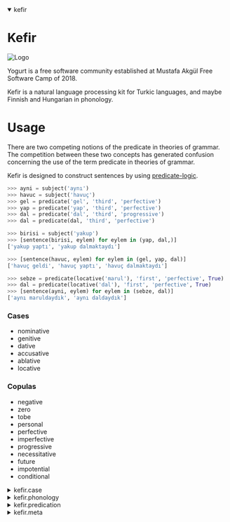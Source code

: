 <details open>
<summary open>kefir</summary>

# Kefir

![Logo](https://avatars1.githubusercontent.com/u/42190640?s=200&v=4)

Yogurt is a free software community established at Mustafa Akgül Free Software Camp of 2018.

Kefir is a natural language processing kit for Turkic languages, and maybe Finnish and Hungarian in phonology.

# Usage

There are two competing notions of the predicate in theories of grammar.
The competition between these two concepts has generated confusion concerning
the use of the term predicate in theories of grammar.

Kefir is designed to construct sentences by using
[predicate-logic](https://www.wikiwand.com/en/Predicate_(grammar)).

```python
>>> ayni = subject('aynı')
>>> havuc = subject('havuç')
>>> gel = predicate('gel', 'third', 'perfective')
>>> yap = predicate('yap', 'third', 'perfective')
>>> dal = predicate('dal', 'third', 'progressive')
>>> dal = predicate(dal, 'third', 'perfective')

>>> birisi = subject('yakup')
>>> [sentence(birisi, eylem) for eylem in (yap, dal,)]
['yakup yaptı', 'yakup dalmaktaydı']

>>> [sentence(havuc, eylem) for eylem in (gel, yap, dal)]
['havuç geldi', 'havuç yaptı', 'havuç dalmaktaydı']

>>> sebze = predicate(locative('marul'), 'first', 'perfective', True)
>>> dal = predicate(locative('dal'), 'first', 'perfective', True)
>>> [sentence(ayni, eylem) for eylem in (sebze, dal)]
['aynı maruldaydık', 'aynı daldaydık']

```

### Cases

- nominative
- genitive
- dative
- accusative
- ablative
- locative

### Copulas

 - negative
 - zero
 - tobe
 - personal
 - perfective
 - imperfective
 - progressive
 - necessitative
 - future
 - impotential
 - conditional

</details>
<details>
<summary>kefir.case</summary>

# Grammatical Cases

Implemented 6 grammatical cases:

- Nominative
- Genitive
- Dative
- Accusative
- Ablative
- Locative

Turkish has 9 more:

- Essive
- Instrumental
- Inclusive
- Abessive
- Likeness
- Coverage
- Qualitative
- Conditional
- Possesive

📖 Read more on: [Turkish Cases](https://en.wikibooks.org/wiki/Turkish/Cases).

TODO: Enum'lardaki rakamlar yerine auto() kullanılmalı.

## Nominative Case ('Yalın' in Turkish)

The simplest grammatical case, there's no suffix to affix in that case.

Nominative comes from Latin cāsus nominātīvus means case for naming.

## Ablative Case ('Ayrılma' in Turkish)

A grammatical case for nouns, pronouns and adjectives in
the grammar of various languages; it is sometimes used to
express motion away from something, among other uses.

✎︎ Examples:
```
adalar[dan] geldim
merkez[den] geçtim
teyit[ten] geçtim
açlık[tan] öldüm
```

## Accusative ('İlgi' in Turkish)

The accusative case (abbreviated acc) of a noun is the
grammatical case used to mark the direct object of a
transitive verb. The same case is used in many
languages for the objects of (some or all) prepositions.

✎︎ Examples:
```
aday[ı] yedim
evim[i] yaptım
üzüm[ü] pişirdim
```

## Genitive Case ('Genitifler' in Turkish)

In grammar, the genitive is the grammatical case
that marks a word, usually a noun, as modifying
another word, also usually a noun.

✎︎ Examples:
```
hanımelinin çiçeği (flower of a plant called hanımeli)
kadının ayakkabısı (shoes of the woman)
باب بيت bābu baytin (the door of a house)
mari[i] nie ma w domu (maria is not at home)
```

## Dative Case ('Yönelme' in Turkish)

In some languages, the dative is used to mark the
indirect object of a sentence.

✎︎ Examples:
```
marya yakup'a bir drink verdi (maria gave jacob a drink)
maria jacobī potum dedit (maria gave jacob a drink)
```

## Locative Case ('Bulunma' in Turkish)

Locative is a grammatical case which indicates a location.
It corresponds vaguely to the English prepositions "in",
"on", "at", and "by".

✎︎ Examples:
```
bahçe[de] hanımeli var.
yorum[da] iyi beatler var.
kalem[de] güzel uç var.
```

</details>
<details>
<summary>kefir.phonology</summary>

# Turkish Phonology

In Hungarian, Finnish, and Turkic languages
vowel sounds are organized in a concept called
vowel harmony. Vowels may be classified as Back
or Front vowels, based on the placement of the
sound in the mouth.

```
 Front Vowels
+----------------+
 Unrounded  ⟨e⟩ ⟨i⟩
 Rounded    ⟨ü⟩ ⟨ö⟩

 Back Vowels
+----------------+
 Unrounded  ⟨a⟩ ⟨ı⟩
 Rounded    ⟨u⟩ ⟨o⟩
```

TODO: Document consonant harmony.

#### \#swap_front_and_back

Swaps front sounds to back, and vice versa.

```python
>>> swap_front_and_back('acak')
'ecek'

>>> swap_front_and_back('ocok')
'öcök'

>>> swap_front_and_back('öcök')
'ocok'

>>> swap_front_and_back('acak')
'ecek'

```

## Voicing or Sonorization ('Yumuşama' in Turkish)

To make pronouncation easier, nouns ending
with these sounds:

```
⟨p⟩ ⟨ç⟩ ⟨t⟩ ⟨k⟩
```

May be softened by replacing them in order:

```
⟨b⟩ ⟨c⟩ ⟨d⟩ ⟨ğ⟩
```

✎︎ Examples:
```
ço⟨p⟩un → ço⟨b⟩un
ağa⟨ç⟩ın → ağa⟨c⟩n
kağı⟨t⟩ın → kağı⟨d⟩ın
ren⟨k⟩in → ren⟨g⟩in
```

✎︎ Examples in other languages:
```
li⟨f⟩e → li⟨v⟩e
stri⟨f⟩e → stri⟨v⟩e
proo⟨f⟩ → pro⟨v⟩e
```

## Devoicing or Desonorization ('Sertleşme' in Turkish)

To make pronouncation easier, nouns ending with
these sounds:
```
⟨p⟩ ⟨ç⟩ ⟨t⟩ ⟨k⟩
```

May be hardened by replacing them in order:

```
⟨b⟩ ⟨c⟩ ⟨d⟩ ⟨ğ⟩
```

✎︎ Examples:
```
ço⟨p⟩un → ço⟨b⟩un
ağa⟨ç⟩ın → ağa⟨c⟩n
kağı⟨t⟩ın → kağı⟨d⟩ın
ren⟨k⟩in → ren⟨g⟩in
```

✎︎ Examples in Other Languages:
```
dogs → dogs ([ɡz])
missed → missed ([st])
whizzed → whizzed ([zd])
prośba → prɔʑba
просьба → prozʲbə
```

</details>
<details>
<summary>kefir.predication</summary>

# Turkish Predication and Copula

Turkish language copulas, called 'ek-eylem' (literally 'suffix-verb'),
are one of the most distinct features of Turkish grammar.

TODO: Remove unused imports.

#### Zero Copula

Zero copula is the rule for third person, as in Hungarian
and Russian. That means two nouns, or a noun and an
adjective can be juxtaposed to make a sentence without
using any copula. Third person plural might be indicated
with the use of plural suffix "-lar/-ler".

✎︎ Examples:
```
yogurt kültür (yogurt [is-a] culture)
abbas yolcu (abbas [is-a] traveller)
evlerinin önü yonca (the front of their home [is-a] plant called yonca)
```

✎︎ Tests:
```python
>>> zero('yolcu')
'yolcu'

 ```

#### Negative

Negation is indicated by the negative copula 'değil'.
'Değil' is never used as a suffix, but it takes suffixes according to context.

✎︎ Examples:
```
yogurt kültür değildir (yogurt [is-not-a] culture)
abbas yolcu değildir (abbas [is-not-a] traveller)
evlerinin önü yonca değildir (the front of their home [is-not-a] yonca)
```

✎︎ Tests:
```python
>>> negative('yolcu')
'yolcu değil'

```

### To Be

Turkish "to be" as regular/auxiliary verb ('olmak').

✎︎ Examples:
```
yogurt kültürdür (yogurt [is] culture)
abbas yolcudur (abbas [is] traveller)
evlerinin önü yoncadır (the front of their home [is] plant called yonca)
```

✎︎ Tests:
```python
>>> tobe('yolcu')
'yolcudur'
>>> tobe('üzüm')
'üzümdür'
>>> tobe('yonca')
'yoncadır'

```


### Personification Copula

✎︎ Examples:
```
ben buralıyım (i'm from here)
sen oralısın (you're from over there)
aynı gezegenliyiz (we're from same planet)
```

✎︎ Tests:
```python
>>> personal('uçak', Person.FIRST, is_plural=False)
'uçağım'

>>> personal('oralı', Person.SECOND, is_plural=False)
'oralısın'

>>> personal('gezegenli', Person.FIRST, is_plural=True)
'gezegenliyiz'

```

### Inevidential Past tense ('-miş' in Turkish)

Inievidential past tense is used to convey information about events
which were not directly observed or were inferred by the speaker.

✎︎ Examples:
```
elmaymışım (i was an apple as i've heard)
üzülmüşsün (you were sad as i've heard)
doktormuş (he/she/it was a doctor as i've heard)
üzümmüşsün (you were a grape as i've heard)
```

✎︎ Tests:
```python
>>> inferential('öğretmen', Person.SECOND, is_plural=False)
'öğretmenmişsin'

>>> inferential('üzül', Person.SECOND, is_plural=False)
'üzülmüşsün'

>>> inferential('robot', Person.FIRST, is_plural=False)
'robotmuşum'

>>> inferential('robot', Person.THIRD, is_plural=False)
'robotmuş'

>>> inferential('ada', Person.THIRD, is_plural=False)
'adaymış'

```

### Inferential-Conditional Mood ('-ise' in Turkish)

Inferential-conditional mood is a grammatical mood used to express a proposition whose
validity is dependent on some condition, possibly counterfactual.

✎︎ Examples:
```
elmaysam (if i am an apple)
üzümsen (if you are a grape)
bıçaklarsa (if they are a knife)
```

✎︎ Tests:
```python
>>> conditional('elma', Person.FIRST, is_plural=False)
'elmaysam'
>>> conditional('üzüm', Person.SECOND, is_plural=False)
'üzümsen'
>>> conditional('bıçak', Person.THIRD, is_plural=True)
'bıçaklarsa'

```

### Alethic Modality ('-idi' in Turkish)

Linguistic modality that indicates modalities of truth,
in particular the modalities of logical necessity,
possibility or impossibility.

✎︎ Examples:
```
elmaydım (i was an apple)
üzümdün (you were a grape)
doktordu (he/she/it was a doctor)
```

✎︎ Tests:
```python
>>> perfective('açık', Person.FIRST, is_plural=False)
'açıktım'

>>> perfective('oralı', Person.SECOND, is_plural=False)
'oralıydın'

>>> perfective('dalda', Person.FIRST, is_plural=False)
'daldaydım'

>>> perfective('dalda', Person.THIRD, is_plural=False)
'daldaydı'

>>> perfective('dalda', Person.FIRST, is_plural=True)
'daldaydık'

>>> perfective('dalda', Person.SECOND, is_plural=True)
'daldaydınız'

>>> perfective('dalda', Person.THIRD, is_plural=True)
'daldaydılar'

>>> perfective('gezegende', Person.THIRD, is_plural=True)
'gezegendeydiler'

```

### The Imperfective ('-iyor' in Turkish)

Grammatical aspect used to describe a situation viewed with interior composition.
It describes ongoing, habitual, repeated, or similar semantic roles,
whether that situation occurs in the past, present, or future.

✎︎ Examples:
```
gidiyorum (i'm going)
kayıyor (he's skating)
üzümlüyor (he's graping)
```

✎︎ Tests:
```python
>>> imperfective('açı', Person.FIRST, is_plural=False)
'açıyorum'

>>> imperfective('açık', Person.FIRST, is_plural=False)
'açıkıyorum'

>>> imperfective('oralı', Person.SECOND, is_plural=False)
'oralıyorsun'

>>> imperfective('dal', Person.THIRD, is_plural=False)
'dalıyor'

>>> imperfective('dal', Person.FIRST, is_plural=True)
'dalıyoruz'

>>> imperfective('dal', Person.FIRST, is_plural=True)
'dalıyoruz'

>>> imperfective('dal', Person.SECOND, is_plural=True)
'dalıyorsunuz'

>>> imperfective('dal', Person.THIRD, is_plural=True)
'dalıyorlar'

```

### The Future Tense ('-iyor' in Turkish)

The future tense is a verb form that generally marks the event described by the
verb as not having happened yet, but expected to happen in the future.

✎︎ Examples:
```
gidecek (he'll go)
ölecek (he'll die)
can alacak (he'll kill someone)
```

✎︎ Tests:
```python
>>> future('gel', Person.FIRST, is_plural=False)
'geleceğim'

>>> future('açık', Person.FIRST, is_plural=False)
'açıkacağım'

>>> future('gel', Person.FIRST, is_plural=True)
'geleceğiz'

```

### Progressive Tense

✎︎ Examples:
gülmekteyim (i am in the process of laughing)
ölmekteler (they are in the process of dying 👾)

✎︎ Tests:
```python
>>> progressive('gel', Person.FIRST, is_plural=False)
'gelmekteyim'

>>> progressive('açık', Person.FIRST, is_plural=False)
'açıkmaktayım'

>>> progressive('gel', Person.FIRST, is_plural=True)
'gelmekteyiz'

```

### Necessitative Copula

✎︎ Examples:
```
gitmeliyim (i must go)
kaçmalıyım (i must run away)
```

✎︎ Tests:
```python
>>> necessitative('git', Person.FIRST, is_plural=False)
'gitmeliyim'

>>> necessitative('açık', Person.FIRST, is_plural=False)
'açıkmalıyım'

>>> necessitative('uza', Person.FIRST, is_plural=True)
'uzamalıyız'

```

### Impotential Copula

✎︎ Examples:
```
gidemem (i cannot come)
kaçamayız (we cannot run away)
```

✎︎ Tests:
```python
>>> impotential('git', Person.FIRST, is_plural=False)
'gidemem'

>>> impotential('git', Person.SECOND, is_plural=False)
'gidemezsin'

>>> impotential('git', Person.THIRD, is_plural=False)
'gidemez'

>>> impotential('git', Person.FIRST, is_plural=True)
'gidemeyiz'

>>> impotential('git', Person.FIRST, is_plural=True)
'gidemeyiz'

>>> impotential('git', Person.SECOND, is_plural=True)
'gidemezsiniz'

>>> impotential('git', Person.THIRD, is_plural=True)
'gidemezler'

>>> impotential('al', Person.THIRD, is_plural=True)
'alamazlar'

```

</details>

<details>
<summary>kefir.meta</summary>

# Contribution Guide

- Don't load a fixture, code is our data.
- Don't leave a comment! Docstrings are only for the context and test.
- Be nice 🦄

# Credits

- Berk Buzcu (8-bit artwork)
- Serdar Açıkyol (Illustration)
- Fatih Erikli (Phonological Processes, Predicate Logic)
- Armagan Amcalar ([Javascript Port](https://github.com/yogurt-cultures/kefir-js))
- Umut Karcı (Packaging and Versioning)
- Kerem Bozdaş (Editing)

# License

This project is licensed under the terms of the [MIT license](https://github.com/yogurt-cultures/kefir/blob/master/LICENSE).

</details>
